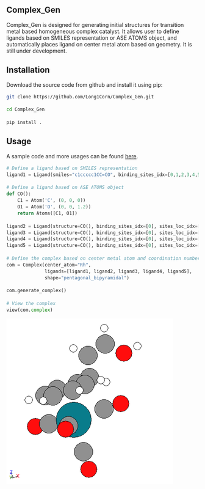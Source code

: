 ## Complex_Gen
Complex_Gen is designed for generating initial structures for transition metal based homogeneous complex catalyst. It allows user to define ligands based on SMILES representation or ASE ATOMS object, and automatically places ligand on center metal atom based on geometry. It is still under development.

## Installation

Download the source code from github and install it using pip:

```bash
git clone https://github.com/Long1Corn/Complex_Gen.git

cd Complex_Gen
 
pip install .
```

## Usage
A sample code and more usages can be found [here](sample_codes.ipynb).
```python
# Define a ligand based on SMILES representation
ligand1 = Ligand(smiles="c1ccccc1CC=CO", binding_sites_idx=[0,1,2,3,4,5])

# Define a ligand based on ASE ATOMS object
def CO():
    C1 = Atom('C', (0, 0, 0))
    O1 = Atom('O', (0, 0, 1.2))
    return Atoms([C1, O1])
    
ligand2 = Ligand(structure=CO(), binding_sites_idx=[0], sites_loc_idx=[1])
ligand3 = Ligand(structure=CO(), binding_sites_idx=[0], sites_loc_idx=[2])
ligand4 = Ligand(structure=CO(), binding_sites_idx=[0], sites_loc_idx=[3])
ligand5 = Ligand(structure=CO(), binding_sites_idx=[0], sites_loc_idx=[4])

# Define the complex based on center metal atom and coordination number
com = Complex(center_atom="Rh",
              ligands=[ligand1, ligand2, ligand3, ligand4, ligand5],
              shape="pentagonal_bipyramidal")

com.generate_complex()

# View the complex
view(com.complex)
```
![sample.png](sample.png)
